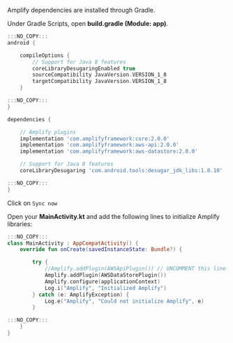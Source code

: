 Amplify dependencies are installed through Gradle.

Under Gradle Scripts, open **build.gradle (Module: app)**.

```gradle
:::NO_COPY:::
android {

```
```gradle
    compileOptions {
        // Support for Java 8 features
        coreLibraryDesugaringEnabled true
        sourceCompatibility JavaVersion.VERSION_1_8
        targetCompatibility JavaVersion.VERSION_1_8
    }
```
```gradle
:::NO_COPY:::
}

dependencies {
```
```gradle
    // Amplify plugins
    implementation 'com.amplifyframework:core:2.0.0'
    implementation 'com.amplifyframework:aws-api:2.0.0'
    implementation 'com.amplifyframework:aws-datastore:2.0.0'

    // Support for Java 8 features
    coreLibraryDesugaring 'com.android.tools:desugar_jdk_libs:1.0.10'
```
```gradle
:::NO_COPY:::
}
```

Click on `Sync now`


Open your **MainActivity.kt** and add the following lines to initialize Amplify libraries:
```kt
:::NO_COPY:::
class MainActivity : AppCompatActivity() {
    override fun onCreate(savedInstanceState: Bundle?) {
```
```kt
        try {
            //Amplify.addPlugin(AWSApiPlugin()) // UNCOMMENT this line once backend is deployed
            Amplify.addPlugin(AWSDataStorePlugin())
            Amplify.configure(applicationContext)
            Log.i("Amplify", "Initialized Amplify")
        } catch (e: AmplifyException) {
            Log.e("Amplify", "Could not initialize Amplify", e)
        }
```
```kt
:::NO_COPY:::
    }
}
```